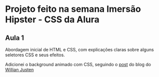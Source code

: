 # Projeto feito na semana Imersão Hipster - CSS da Alura

## Aula 1

Abordagem inicial de HTML e CSS, com explicações claras sobre alguns seletores CSS e seus efeitos.

Adicionei o background animado com CSS, seguindo o [post](https://willianjusten.com.br/criando-um-background-com-gradient-animado/) do blog do [Willian Justen](https://github.com/willianjusten)
